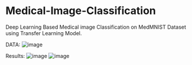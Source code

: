 # Medical-Image-Classification

Deep Learning Based Medical image Classification on MedMNIST Dataset using Transfer Learning Model.

DATA:
![image](https://user-images.githubusercontent.com/79148315/193892264-b6e8c32d-f99e-4148-86ab-bd5de1b26cd0.png)

Results:
![image](https://user-images.githubusercontent.com/79148315/193892316-b06e2de2-cc1c-4d15-b29c-a2fa41d1710e.png)
![image](https://user-images.githubusercontent.com/79148315/193892348-2ef471a1-9811-4120-81dc-6141a3b73469.png)
